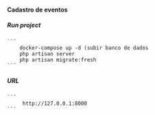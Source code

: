 #### Cadastro de eventos

##### Run project
    ``` 
        docker-compose up -d (subir banco de dados
        php artisan server
        php artisan migrate:fresh
    ```

##### URL
    ```
         http://127.0.0.1:8000
    ```